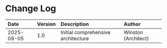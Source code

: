 # Change Log

| Date | Version | Description | Author |
| :--- | :--- | :--- | :--- |
| 2025-09-05 | 1.0 | Initial comprehensive architecture | Winston (Architect) |
